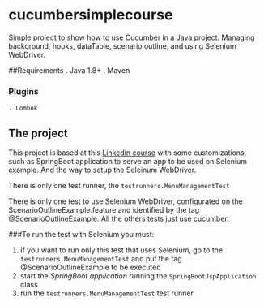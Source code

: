 # cucumbersimplecourse
Simple project to show how to use Cucumber in a Java project. Managing background, hooks, dataTable, scenario outline, and using Selenium WebDriver. 

##Requirements
    . Java 1.8+
    . Maven

### Plugins
    . Lombok

## The project
This project is based at this [Linkedin course](https://www.linkedin.com/learning/cucumber-essential-training/) with some customizations, such as SpringBoot application to serve an app to be used on Selenium example. And the way to setup the Seleinum WebDriver. 

There is only one test runner, the `testrunners.MenuManagementTest`

There is only one test to use Selenium WebDriver, configurated on the ScenarioOutlineExample.feature and identified by the tag @ScenarioOutlineExample.
All the others tests just use cucumber.

###To run the test with Selenium you must:
1. if you want to run only this test that uses Selenium, go to the `testrunners.MenuManagementTest` and put the tag @ScenarioOutlineExample to be executed
2. start the _SpringBoot application_ running the `SpringBootJspApplication` class
3. run the `testrunners.MenuManagementTest` test runner